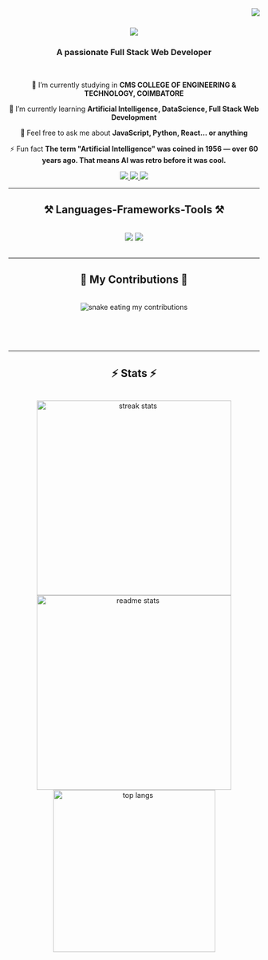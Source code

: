 <img align="right" src="https://visitor-badge.laobi.icu/badge?page_id=arshxnth.arshxnth" />

<h1 align="center">
    <img src="https://readme-typing-svg.herokuapp.com/?font=Righteous&size=35&color=F7D815&center=true&vCenter=true&width=500&height=70&duration=4000&lines=Hello+%3CDevelopers%2F%3E;I'm+Arshanth+Kumar;" />
</h1>

<h3 align="center">A passionate Full Stack Web Developer</h3>

<br/>

<div align="center">
 
 🔭 I’m currently studying in **CMS COLLEGE OF ENGINEERING & TECHNOLOGY, COIMBATORE**
 
 🌱 I’m currently learning **Artificial Intelligence, DataScience, Full Stack Web Development**

💬 Feel free to ask me about **JavaScript, Python, React... or anything**

⚡ Fun fact **The term "Artificial Intelligence" was coined in 1956 — over 60 years ago. That means AI was retro before it was cool.**

 </div>
 
<div align="center"> 
  <a href="https://instagram.com/__arsh.xnth/">
    <img src="https://img.shields.io/badge/Instagram-E4405F?style=for-the-badge&logo=instagram&logoColor=white" />
  </a>
  <a href="#">
     <img src="https://img.shields.io/badge/X-000000?style=for-the-badge&logo=x&logoColor=white" />
  </a>
  <a href="https://www.linkedin.com/in/arshanth-kumar-777a9a290/" target="_blank">
    <img src="https://img.shields.io/badge/LinkedIn-0077B5?style=for-the-badge&logo=linkedin&logoColor=white" target="_blank" />
  </a>
</div>

 <hr/>
 
<h2 align="center">⚒️ Languages-Frameworks-Tools ⚒️</h2>
<br/>
<div align="center">
    <img src="https://skillicons.dev/icons?i=react,bootstrap,html,css,vscode,github,figma,framer,tailwind,git,r" />
    <img src="https://skillicons.dev/icons?i=nodejs,python,javascript,typescript,express,firebase,mongodb,c,java,nextjs,mysql,flask" /><br>
</div>

<br/>
<hr/>

<div align="center">
  <h2>🐍 My Contributions 🐍</h2>
  <br>
  <img alt="snake eating my contributions" src="https://raw.githubusercontent.com/arshxnth/arshxnth/output/github-contribution-grid-snake.svg" />
  
  <br/><br/><br/>
</div>

<hr/>

<h2 align="center">⚡ Stats ⚡</h2>
<br>
<div align=center>
  <img width=390 src="https://github-readme-streak-stats-sales07.vercel.app/?user=arshxnth&count_private=true&theme=react&border_radius=10" alt="streak stats"/>
  <img width=390 src="https://github-readme-stats-arshxnth.vercel.app/api?username=arshxnth&count_private=true&show_icons=true&theme=react&rank_icon=github&border_radius=10" alt="readme stats" />
  <br/>
  <img width=325 align="center" src="https://github-readme-stats-arshxnth.vercel.app/api/top-langs/?username=arshxnth&hide=HTML&langs_count=8&layout=compact&theme=react&border_radius=10&size_weight=0.5&count_weight=0.5&exclude_repo=github-readme-stats" alt="top langs" />
</div>
